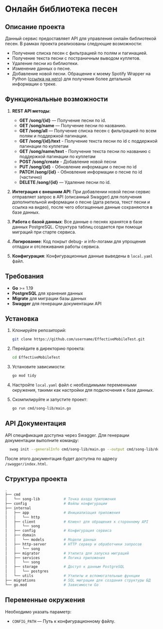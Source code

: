 # Онлайн библиотека песен 
## Описание проекта

Данный сервис предоставляет API для управления онлайн библиотекой песен. В рамках проекта реализованы следующие возможности:

- Получение списка песен с фильтрацией по полям и пагинацией.
- Получение текста песни с постраничным выводом куплетов.
- Удаление песни из библиотеки.
- Изменение данных о песне.
- Добавление новой песни. Обращение к моему Spotify Wrapper на Python ([ссылка на него](https://github.com/2pizzzza/tempServer)) для получения более детальной информации о треке.

## Функциональные возможности
       
1. **REST API методы**:
   - **GET /song/{id}** — Получение песни по id.
   - **GET /song/name** — Получение песни по названию.
   - **GET /song/all** — Получение списка песен с 
фильтрацией по всем полям и поддержкой пагинации.
   - **GET /song/{id}/text** - Получение текста песни по id с поддержкой пагинации по куплетам      
   - **GET /song/name/text** - Получение текста песни по названию с поддержкой пагинации по куплетам
   - **POST /song/create** - Добавление новой песни     
   - **PUT /song/{id}** - Обновление информации о песне по id
   - **PATCH  /song/{id}** - Обновление информации о песне по id (частично)
   - **DELETE /song/{id}** — Удаление песни по id.

2. **Интеграция с внешним API**:
   При добавлении новой песни сервис отправляет запрос в API (описанный Swagger) для получения дополнительной информации о песне (дата релиза, текст песни и ссылка на видео), после чего обогащенные данные сохраняются в базе данных.

3. **Работа с базой данных**:
   Все данные о песнях хранятся в базе данных PostgreSQL. Структура таблиц создается при помощи миграций при старте сервиса.

4. **Логирование**:
   Код покрыт debug- и info-логами для упрощения отладки и отслеживания работы сервиса.

5. **Конфигурация**:
   Конфигурационные данные выведены в `local.yaml` файл.

## Требования

- **Go** >= 1.19
- **PostgreSQL** для хранения данных
- **Migrate** для миграции базы данных
- **Swagger** для генерации документации API

## Установка

1. Клонируйте репозиторий:
   ```bash
   git clone https://github.com/username/EffectiveMobileTest.git


2. Перейдите в директорию проекта:
   ```bash
   cd EffectiveMobileTest
   ```

3. Установите зависимости:
   ```bash
   go mod tidy
   ```

4. Настройте `local.yaml` файл с необходимыми переменными окружения, такими как настройки для подключения к базе данных.
 
5. Скомпилируйте и запустите проект:
   ```bash
   go run cmd/song-lib/main.go
   ```

## API Документация

API спецификация доступна через Swagger. Для генерации документации выполните команду:
```bash
  swag init --generalInfo cmd/song-lib/main.go --output cmd/song-lib/docs 
```
После этого документация будет доступна по адресу `/swagger/index.html`.

## Структура проекта

```bash
.
├── cmd
│   └── song-lib           # Точка входа приложения
├── config                 # Файлы конфигурации
├── internal
│   ├── app                # Инициализация приложения
│   │   └── http
│   ├── client             # Клиент для обращения к стороннему API
│   │   └── song
│   ├── config             # Конфигурация сервиса
│   ├── domain
│   │   └── models         # Модели данных
│   ├── http-server        # HTTP сервер и обработчики запросов
│   │   └── song
│   ├── migrator           # Утилита для запуска миграций 
│   ├── services           # Логика приложения
│   │   └── song
│   ├── storage            # Доступ к данным PostgreSQL
│   │   └── postgres        
│   └── utils              # Утилиты и вспомогательные функции
├── migrations             # SQL миграции для создания структуры БД
└── go.mod                 # Зависимости Go
```

## Переменные окружения

Необходимо указать параметр:

- `CONFIG_PATH` — Путь к конфигурационному файлу.

